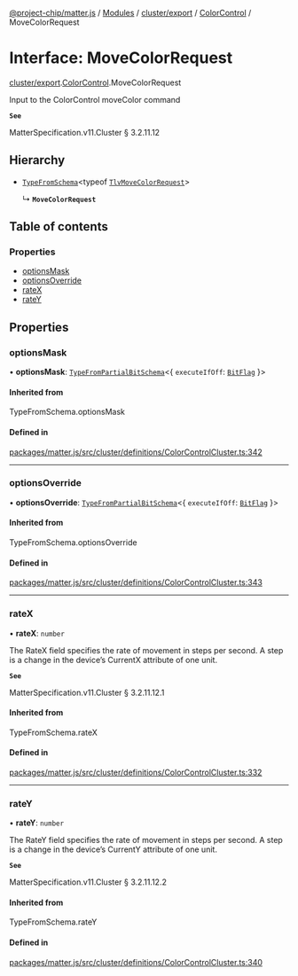 [@project-chip/matter.js](../README.md) / [Modules](../modules.md) / [cluster/export](../modules/cluster_export.md) / [ColorControl](../modules/cluster_export.ColorControl.md) / MoveColorRequest

# Interface: MoveColorRequest

[cluster/export](../modules/cluster_export.md).[ColorControl](../modules/cluster_export.ColorControl.md).MoveColorRequest

Input to the ColorControl moveColor command

**`See`**

MatterSpecification.v11.Cluster § 3.2.11.12

## Hierarchy

- [`TypeFromSchema`](../modules/tlv_export.md#typefromschema)\<typeof [`TlvMoveColorRequest`](../modules/cluster_export.ColorControl.md#tlvmovecolorrequest)\>

  ↳ **`MoveColorRequest`**

## Table of contents

### Properties

- [optionsMask](cluster_export.ColorControl.MoveColorRequest.md#optionsmask)
- [optionsOverride](cluster_export.ColorControl.MoveColorRequest.md#optionsoverride)
- [rateX](cluster_export.ColorControl.MoveColorRequest.md#ratex)
- [rateY](cluster_export.ColorControl.MoveColorRequest.md#ratey)

## Properties

### optionsMask

• **optionsMask**: [`TypeFromPartialBitSchema`](../modules/schema_export.md#typefrompartialbitschema)\<\{ `executeIfOff`: [`BitFlag`](../modules/schema_export.md#bitflag)  }\>

#### Inherited from

TypeFromSchema.optionsMask

#### Defined in

[packages/matter.js/src/cluster/definitions/ColorControlCluster.ts:342](https://github.com/project-chip/matter.js/blob/6d3b6a5d957d88a9231d6ecab4bb41f8133112be/packages/matter.js/src/cluster/definitions/ColorControlCluster.ts#L342)

___

### optionsOverride

• **optionsOverride**: [`TypeFromPartialBitSchema`](../modules/schema_export.md#typefrompartialbitschema)\<\{ `executeIfOff`: [`BitFlag`](../modules/schema_export.md#bitflag)  }\>

#### Inherited from

TypeFromSchema.optionsOverride

#### Defined in

[packages/matter.js/src/cluster/definitions/ColorControlCluster.ts:343](https://github.com/project-chip/matter.js/blob/6d3b6a5d957d88a9231d6ecab4bb41f8133112be/packages/matter.js/src/cluster/definitions/ColorControlCluster.ts#L343)

___

### rateX

• **rateX**: `number`

The RateX field specifies the rate of movement in steps per second. A step is a change in the device’s
CurrentX attribute of one unit.

**`See`**

MatterSpecification.v11.Cluster § 3.2.11.12.1

#### Inherited from

TypeFromSchema.rateX

#### Defined in

[packages/matter.js/src/cluster/definitions/ColorControlCluster.ts:332](https://github.com/project-chip/matter.js/blob/6d3b6a5d957d88a9231d6ecab4bb41f8133112be/packages/matter.js/src/cluster/definitions/ColorControlCluster.ts#L332)

___

### rateY

• **rateY**: `number`

The RateY field specifies the rate of movement in steps per second. A step is a change in the device’s
CurrentY attribute of one unit.

**`See`**

MatterSpecification.v11.Cluster § 3.2.11.12.2

#### Inherited from

TypeFromSchema.rateY

#### Defined in

[packages/matter.js/src/cluster/definitions/ColorControlCluster.ts:340](https://github.com/project-chip/matter.js/blob/6d3b6a5d957d88a9231d6ecab4bb41f8133112be/packages/matter.js/src/cluster/definitions/ColorControlCluster.ts#L340)
